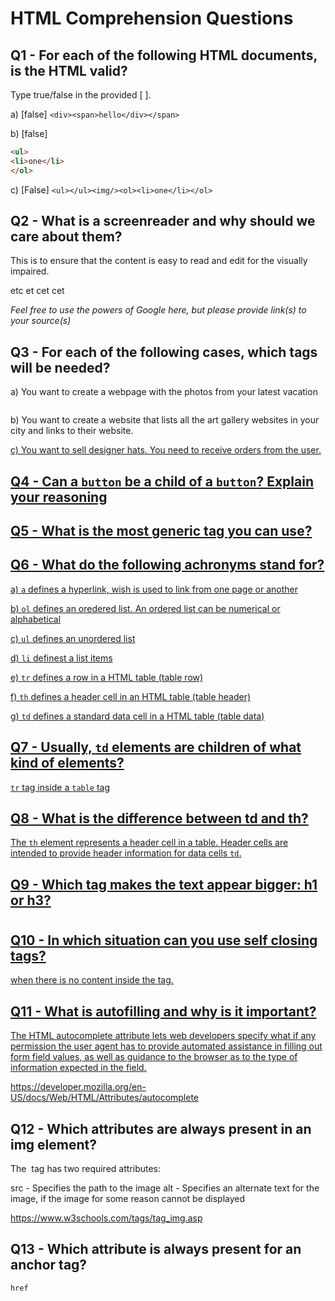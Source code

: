 # HTML Comprehension Questions

## Q1 - For each of the following HTML documents, is the HTML valid?

Type true/false in the provided [ ].

a) [false] `<div><span>hello</div></span>`

b) [false]

```html
<ul>
<li>one</li>
</ol>
```

c) [False] `<ul></ul><img/><ol><li>one</li></ol>`

## Q2 - What is a screenreader and why should we care about them?

This is to ensure that the content is easy to read and edit for the visually impaired.

etc et cet cet 




_Feel free to use the powers of Google here, but please provide link(s) to your source(s)_

## Q3 - For each of the following cases, which tags will be needed?

a) You want to create a webpage with the photos from your latest vacation

<img src="">

b) You want to create a website that lists all the art gallery websites in your city and links to their website.

<ol></ol>
<a href ="">

c) You want to sell designer hats. You need to receive orders from the user.

## Q4 - Can a `button` be a child of a `button`? Explain your reasoning



## Q5 - What is the most generic tag you can use?

<div></div>

## Q6 - What do the following achronyms stand for?

a) `a` defines a hyperlink, wish is used to link from one page or another

b) `ol` defines an oredered list. An ordered list can be numerical or alphabetical 

c) `ul` defines an unordered list

d) `li` definest a list items

e) `tr` defines a row in a HTML table (table row)

f) `th` defines a header cell in an HTML table (table header)

g) `td` defines a standard data cell in a HTML table (table data)

## Q7 - Usually, `td` elements are children of what kind of elements?

`tr` tag inside a `table` tag

## Q8 - What is the difference between td and th?

The `th` element represents a header cell in a table. Header cells are intended to provide header information for data cells `td`.

## Q9 - Which tag makes the text appear bigger: h1 or h3?

<h1>

## Q10 - In which situation can you use self closing tags?

when there is no content inside the tag.

## Q11 - What is autofilling and why is it important?

The HTML autocomplete attribute lets web developers specify what if any permission the user agent has to provide automated assistance in filling out form field values, as well as guidance to the browser as to the type of information expected in the field. 

https://developer.mozilla.org/en-US/docs/Web/HTML/Attributes/autocomplete

## Q12 - Which attributes are always present in an img element?

The <img> tag has two required attributes:

src - Specifies the path to the image
alt - Specifies an alternate text for the image, if the image for some reason cannot be displayed

https://www.w3schools.com/tags/tag_img.asp

## Q13 - Which attribute is always present for an anchor tag?

`href`